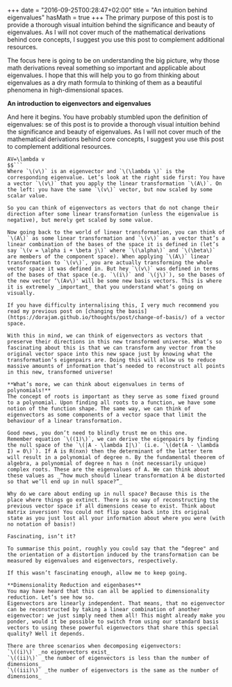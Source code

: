 +++
date = "2016-09-25T00:28:47+02:00"
title = "An intuition behind eigenvalues"
hasMath = true
+++
The primary purpose of this post is to provide a thorough visual intuition behind the significance and beauty of eigenvalues. As I will not cover much of the mathematical derivations behind core concepts, I suggest you use this post to complement additional resources.   

The focus here is going to be on understanding the big picture, why those math derivations reveal something so important and applicable about eigenvalues. I hope that this will help you to go from thinking about eigenvalues as a dry math formula to thinking of them as a beautiful phenomena in high-dimensional spaces.

**An introduction to eigenvectors and eigenvalues**  

And here it begins. You have probably stumbled upon the definition of eigenvalues:
se of this post is to provide a thorough visual intuition behind the significance and beauty of eigenvalues. As I will not cover much of the mathematical derivations behind core concepts, I suggest you use this post to complement additional resources.

```$$
AV=\lambda v
$$```  
Where `\(v\)` is an eigenvector and `\(\lambda \)` is the corresponding eigenvalue. Let’s look at the right side first: You have a vector `\(v\)` that you apply the linear transformation `\(A\)`. On the left: you have the same `\(v\)` vector, but now scaled by some scalar value.

So you can think of eigenvectors as vectors that do not change their direction after some linear transformation (unless the eigenvalue is negative), but merely get scaled by some value.

Now going back to the world of linear transformation, you can think of `\(A\)` as some linear transformation and `\(v\)` as a vector that’s a linear combination of the bases of the space it is defined in (let’s say `\(v = \alpha i + \beta j\)` where `\(\alpha\)` and `\(\beta\)` are members of the component space). When applying `\(A\)` linear transformation to `\(v\)`, you are actually transforming the whole vector space it was defined in. But hey `\(v\)` was defined in terms of the bases of that space (e.g. `\(i\)` and `\(j\)`), so the bases of the new vector ‘\(Av\)' will be some new basis vectors. This is where it is extremely _important_ that you understand what’s going on visually.

If you have difficulty internalising this, I very much recommend you read my previous post on [changing the basis](https://dorajam.github.io/thoughts/post/change-of-basis/) of a vector space.

With this in mind, we can think of eigenvectors as vectors that preserve their directions in this new transformed universe. What’s so fascinating about this is that we can transform any vector from the original vector space into this new space just by knowing what the transformation’s eigenpairs are. Doing this will allow us to reduce massive amounts of information that’s needed to reconstruct all points in this new, transformed universe!

**What’s more, we can think about eigenvalues in terms of polynomials!**  
The concept of roots is important as they serve as some fixed ground to a polynomial. Upon finding all roots to a function, we have some notion of the function shape. The same way, we can think of eigenvectors as some components of a vector space that limit the behaviour of a linear transformation.

Good news, you don’t need to blindly trust me on this one.
Remember equation `\((1)\)`, we can derive the eigenpairs by finding the null space of the `\(|A - \lambda I|\)` (i.e. `\(det(A - \lambda I) = 0\)`). If A is R(nxn) then the determinant of the latter term will result in a polynomial of degree n. By the fundamental theorem of algebra, a polynomial of degree n has n (not necessarily unique) complex roots. These are the eigenvalues of A. We can think about these values as _”how much should linear transformation A be distorted so that we’ll end up in null space?”_

Why do we care about ending up in null space? Because this is the place where things go extinct. There is no way of reconstructing the previous vector space if all dimensions cease to exist. Think about matrix inversion! You could not flip space back into its original state as you just lost all your information about where you were (with no notation of basis!)

Fascinating, isn’t it?

To summarise this point, roughly you could say that the “degree" and the orientation of a distortion induced by the transformation can be measured by eigenvalues and eigenvectors, respectively.

If this wasn’t fascinating enough, allow me to keep going.

**Dimensionality Reduction and eigenbases**  
You may have heard that this can all be applied to dimensionality reduction. Let’s see how so.
Eigenvectors are linearly independent. That means, that no eigenvector can be reconstructed by taking a linear combination of another eigenvector: we just simply need them all! This might already make you ponder, would it be possible to switch from using our standard basis vectors to using these powerful eigenvectors that share this special quality? Well it depends.

There are three scenarios when decomposing eigenvectors:  
`\((i)\)` _no eigenvectors exist_  
`\((ii)\)` _the number of eigenvectors is less than the number of dimensions_  
`\((iii)\)` _the number of eigenvectors is the same as the number of dimensions_  
